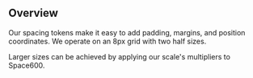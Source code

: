 ## Overview

Our spacing tokens make it easy to add padding, margins, and position coordinates. We operate on an 8px grid with two half sizes.

Larger sizes can be achieved by applying our scale's multipliers to Space600.
